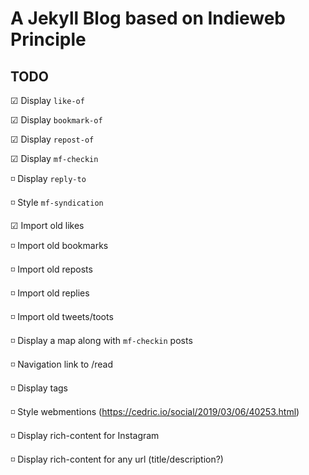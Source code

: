 # A Jekyll Blog based on Indieweb Principle

## TODO

☑ Display `like-of`

☑ Display `bookmark-of`

☑ Display `repost-of`

☑ Display `mf-checkin`

◽ Display `reply-to`

◽ Style `mf-syndication`

☑ Import old likes

◽ Import old bookmarks

◽ Import old reposts

◽ Import old replies

◽ Import old tweets/toots

◽ Display a map along with `mf-checkin` posts

◽ Navigation link to /read

◽ Display tags

◽ Style webmentions (https://cedric.io/social/2019/03/06/40253.html)

◽ Display rich-content for Instagram

◽ Display rich-content for any url (title/description?)

